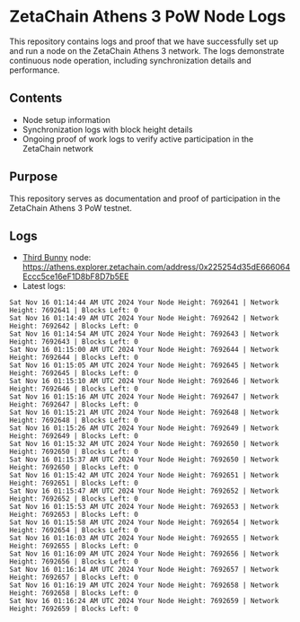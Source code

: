# ZetaChain Athens 3 PoW Node Logs
This repository contains logs and proof that we have successfully set up and run a node on the ZetaChain Athens 3 network. The logs demonstrate continuous node operation, including synchronization details and performance.

## Contents
- Node setup information
- Synchronization logs with block height details
- Ongoing proof of work logs to verify active participation in the ZetaChain network

## Purpose
This repository serves as documentation and proof of participation in the ZetaChain Athens 3 PoW testnet.

## Logs

- [Third Bunny](https://thirdbunny.xyz/) node: https://athens.explorer.zetachain.com/address/0x225254d35dE666064Eccc5ce16eF1D8bF8D7b5EE
- Latest logs:
```
Sat Nov 16 01:14:44 AM UTC 2024 Your Node Height: 7692641 | Network Height: 7692641 | Blocks Left: 0
Sat Nov 16 01:14:49 AM UTC 2024 Your Node Height: 7692642 | Network Height: 7692642 | Blocks Left: 0
Sat Nov 16 01:14:54 AM UTC 2024 Your Node Height: 7692643 | Network Height: 7692643 | Blocks Left: 0
Sat Nov 16 01:15:00 AM UTC 2024 Your Node Height: 7692644 | Network Height: 7692644 | Blocks Left: 0
Sat Nov 16 01:15:05 AM UTC 2024 Your Node Height: 7692645 | Network Height: 7692645 | Blocks Left: 0
Sat Nov 16 01:15:10 AM UTC 2024 Your Node Height: 7692646 | Network Height: 7692646 | Blocks Left: 0
Sat Nov 16 01:15:16 AM UTC 2024 Your Node Height: 7692647 | Network Height: 7692647 | Blocks Left: 0
Sat Nov 16 01:15:21 AM UTC 2024 Your Node Height: 7692648 | Network Height: 7692648 | Blocks Left: 0
Sat Nov 16 01:15:26 AM UTC 2024 Your Node Height: 7692649 | Network Height: 7692649 | Blocks Left: 0
Sat Nov 16 01:15:32 AM UTC 2024 Your Node Height: 7692650 | Network Height: 7692650 | Blocks Left: 0
Sat Nov 16 01:15:37 AM UTC 2024 Your Node Height: 7692650 | Network Height: 7692650 | Blocks Left: 0
Sat Nov 16 01:15:42 AM UTC 2024 Your Node Height: 7692651 | Network Height: 7692651 | Blocks Left: 0
Sat Nov 16 01:15:47 AM UTC 2024 Your Node Height: 7692652 | Network Height: 7692652 | Blocks Left: 0
Sat Nov 16 01:15:53 AM UTC 2024 Your Node Height: 7692653 | Network Height: 7692653 | Blocks Left: 0
Sat Nov 16 01:15:58 AM UTC 2024 Your Node Height: 7692654 | Network Height: 7692654 | Blocks Left: 0
Sat Nov 16 01:16:03 AM UTC 2024 Your Node Height: 7692655 | Network Height: 7692655 | Blocks Left: 0
Sat Nov 16 01:16:09 AM UTC 2024 Your Node Height: 7692656 | Network Height: 7692656 | Blocks Left: 0
Sat Nov 16 01:16:14 AM UTC 2024 Your Node Height: 7692657 | Network Height: 7692657 | Blocks Left: 0
Sat Nov 16 01:16:19 AM UTC 2024 Your Node Height: 7692658 | Network Height: 7692658 | Blocks Left: 0
Sat Nov 16 01:16:24 AM UTC 2024 Your Node Height: 7692659 | Network Height: 7692659 | Blocks Left: 0
```
